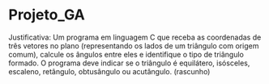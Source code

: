 # Projeto_GA

Justificativa: Um programa em linguagem C que receba as coordenadas de três vetores no plano (representando os lados de um triângulo com origem comum), calcule os ângulos entre eles e identifique o tipo de triângulo formado. O programa deve indicar se o triângulo é equilátero, isósceles, escaleno, retângulo, obtusângulo ou acutângulo. (rascunho)
